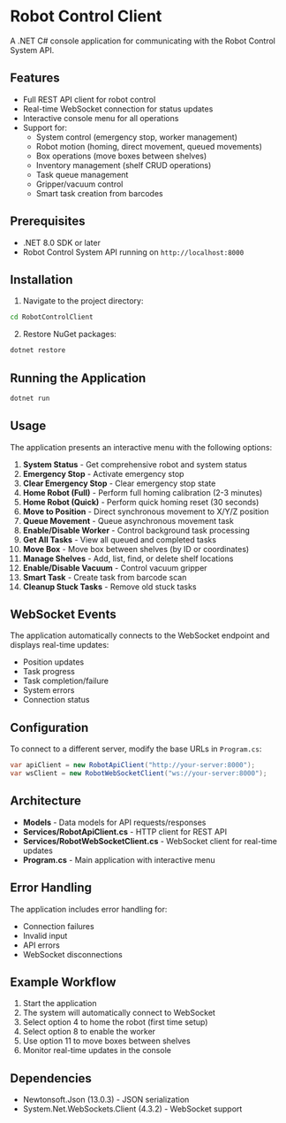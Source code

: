 # Robot Control Client

A .NET C# console application for communicating with the Robot Control System API.

## Features

- Full REST API client for robot control
- Real-time WebSocket connection for status updates
- Interactive console menu for all operations
- Support for:
  - System control (emergency stop, worker management)
  - Robot motion (homing, direct movement, queued movements)
  - Box operations (move boxes between shelves)
  - Inventory management (shelf CRUD operations)
  - Task queue management
  - Gripper/vacuum control
  - Smart task creation from barcodes

## Prerequisites

- .NET 8.0 SDK or later
- Robot Control System API running on `http://localhost:8000`

## Installation

1. Navigate to the project directory:
```bash
cd RobotControlClient
```

2. Restore NuGet packages:
```bash
dotnet restore
```

## Running the Application

```bash
dotnet run
```

## Usage

The application presents an interactive menu with the following options:

1. **System Status** - Get comprehensive robot and system status
2. **Emergency Stop** - Activate emergency stop
3. **Clear Emergency Stop** - Clear emergency stop state
4. **Home Robot (Full)** - Perform full homing calibration (2-3 minutes)
5. **Home Robot (Quick)** - Perform quick homing reset (30 seconds)
6. **Move to Position** - Direct synchronous movement to X/Y/Z position
7. **Queue Movement** - Queue asynchronous movement task
8. **Enable/Disable Worker** - Control background task processing
9. **Get All Tasks** - View all queued and completed tasks
10. **Move Box** - Move box between shelves (by ID or coordinates)
11. **Manage Shelves** - Add, list, find, or delete shelf locations
12. **Enable/Disable Vacuum** - Control vacuum gripper
13. **Smart Task** - Create task from barcode scan
14. **Cleanup Stuck Tasks** - Remove old stuck tasks

## WebSocket Events

The application automatically connects to the WebSocket endpoint and displays real-time updates:
- Position updates
- Task progress
- Task completion/failure
- System errors
- Connection status

## Configuration

To connect to a different server, modify the base URLs in `Program.cs`:

```csharp
var apiClient = new RobotApiClient("http://your-server:8000");
var wsClient = new RobotWebSocketClient("ws://your-server:8000");
```

## Architecture

- **Models** - Data models for API requests/responses
- **Services/RobotApiClient.cs** - HTTP client for REST API
- **Services/RobotWebSocketClient.cs** - WebSocket client for real-time updates
- **Program.cs** - Main application with interactive menu

## Error Handling

The application includes error handling for:
- Connection failures
- Invalid input
- API errors
- WebSocket disconnections

## Example Workflow

1. Start the application
2. The system will automatically connect to WebSocket
3. Select option 4 to home the robot (first time setup)
4. Select option 8 to enable the worker
5. Use option 11 to move boxes between shelves
6. Monitor real-time updates in the console

## Dependencies

- Newtonsoft.Json (13.0.3) - JSON serialization
- System.Net.WebSockets.Client (4.3.2) - WebSocket support